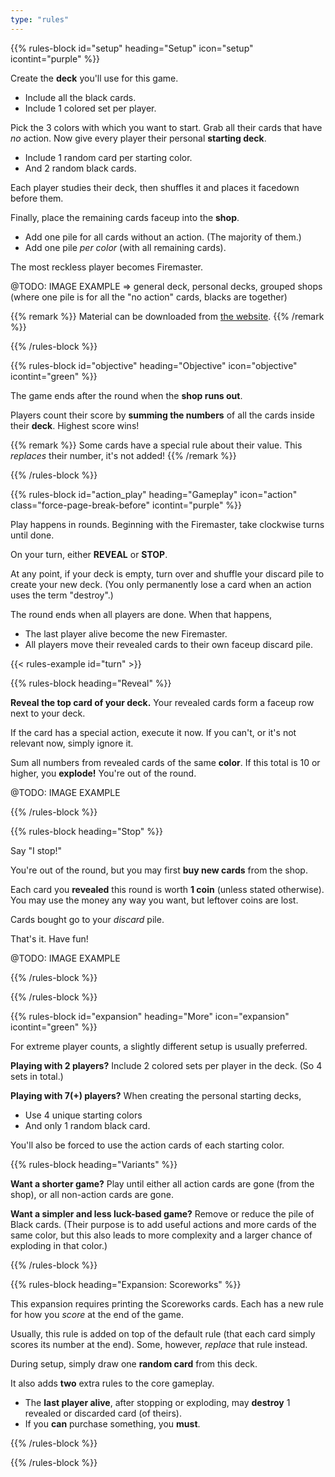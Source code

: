 ```yaml
---
type: "rules"
---
```


{{% rules-block id="setup" heading="Setup" icon="setup" icontint="purple" %}}

Create the **deck** you'll use for this game.
* Include all the black cards.
* Include 1 colored set per player. 

Pick the 3 colors with which you want to start. Grab all their cards that have _no_ action. Now give every player their personal **starting deck**.
* Include 1 random card per starting color.
* And 2 random black cards.

Each player studies their deck, then shuffles it and places it facedown before them.

Finally, place the remaining cards faceup into the **shop**.
* Add one pile for all cards without an action. (The majority of them.)
* Add one pile _per color_ (with all remaining cards).

The most reckless player becomes Firemaster.

@TODO: IMAGE EXAMPLE => general deck, personal decks, grouped shops (where one pile is for all the "no action" cards, blacks are together)

{{% remark %}}
Material can be downloaded from [the website](https://pandaqi.com/firecrackers/).
{{% /remark %}}

{{% /rules-block %}}

{{% rules-block id="objective" heading="Objective" icon="objective" icontint="green" %}}

The game ends after the round when the **shop runs out**. 

Players count their score by **summing the numbers** of all the cards inside their **deck**. Highest score wins! 

{{% remark %}}
Some cards have a special rule about their value. This _replaces_ their number, it's not added!
{{% /remark %}}

{{% /rules-block %}}

{{% rules-block id="action_play" heading="Gameplay" icon="action" class="force-page-break-before" icontint="purple" %}}

Play happens in rounds. Beginning with the Firemaster, take clockwise turns until done.

On your turn, either **REVEAL** or **STOP**.

At any point, if your deck is empty, turn over and shuffle your discard pile to create your new deck. (You only permanently lose a card when an action uses the term "destroy".)

The round ends when all players are done. When that happens,
* The last player alive become the new Firemaster.
* All players move their revealed cards to their own faceup discard pile.

{{< rules-example id="turn" >}}

{{% rules-block heading="Reveal" %}}

**Reveal the top card of your deck.** Your revealed cards form a faceup row next to your deck.

If the card has a special action, execute it now. If you can't, or it's not relevant now, simply ignore it.

Sum all numbers from revealed cards of the same **color**. If this total is 10 or higher, you **explode!** You're out of the round.

@TODO: IMAGE EXAMPLE

{{% /rules-block %}}

{{% rules-block heading="Stop" %}}

Say "I stop!" 

You're out of the round, but you may first **buy new cards** from the shop.

Each card you **revealed** this round is worth **1 coin** (unless stated otherwise). You may use the money any way you want, but leftover coins are lost.

Cards bought go to your _discard_ pile.

That's it. Have fun!

@TODO: IMAGE EXAMPLE

{{% /rules-block %}}

{{% /rules-block %}}

{{% rules-block id="expansion" heading="More" icon="expansion" icontint="green" %}}

For extreme player counts, a slightly different setup is usually preferred.

**Playing with 2 players?** Include 2 colored sets per player in the deck. (So 4 sets in total.)

**Playing with 7(+) players?** When creating the personal starting decks,
* Use 4 unique starting colors
* And only 1 random black card.

You'll also be forced to use the action cards of each starting color.

{{% rules-block heading="Variants" %}}

**Want a shorter game?** Play until either all action cards are gone (from the shop), or all non-action cards are gone.

**Want a simpler and less luck-based game?** Remove or reduce the pile of Black cards. (Their purpose is to add useful actions and more cards of the same color, but this also leads to more complexity and a larger chance of exploding in that color.)

{{% /rules-block %}}

{{% rules-block heading="Expansion: Scoreworks" %}}

This expansion requires printing the Scoreworks cards. Each has a new rule for how you _score_ at the end of the game. 

Usually, this rule is added on top of the default rule (that each card simply scores its number at the end). Some, however, _replace_ that rule instead.

During setup, simply draw one **random card** from this deck.

It also adds **two** extra rules to the core gameplay.
* The **last player alive**, after stopping or exploding, may **destroy** 1 revealed or discarded card (of theirs).
* If you **can** purchase something, you **must**.

{{% /rules-block %}}

{{% /rules-block %}}